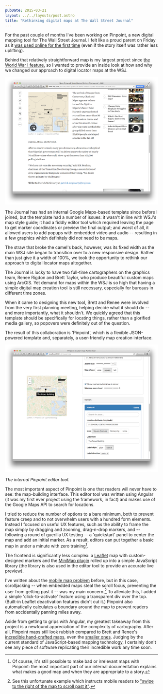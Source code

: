 ```yaml
---
pubDate: 2015-03-21
layout: ../../layouts/post.astro
title: "Rethinking digital maps at The Wall Street Journal"
---
```


For the past couple of months I've been working on Pinpoint, a new digital mapping tool for The Wall Street Journal. I felt like a proud parent on Friday as it [was used online for the first time](http://www.wsj.com/articles/mass-grave-of-boko-haram-victims-discovered-1426867025) (even if the story itself was rather less uplifting).

Behind that relatively straightforward map is my largest project since [the World War I feature](http://ejb.github.io/2014/08/31/immersive-storytelling-ww1.html), so I wanted to provide an inside look at how and why we changed our approach to digital locator maps at the WSJ.

[![Screenshot of a Pinpoint map in an article](/assets/pinpoint/article.png)](http://www.wsj.com/articles/mass-grave-of-boko-haram-victims-discovered-1426867025)

The Journal has had an internal Google Maps-based template since before I joined, but the template had a number of issues: it wasn't in line with WSJ's map style guide; it had a fiddly editor tool which required leaving the page to get marker coordinates or preview the final output; and worst of all, it allowed users to add popups with embedded video and audio -- resulting in a few graphics which definitely did _not_ need to be maps.

The straw that broke the camel's back, however, was its fixed width as the main WSJ site began to transition over to a new responsive design. Rather than just give it a width of 100%, we took the opportunity to rethink our approach to digital locator maps altogether.

The Journal is lucky to have two full-time cartographers on the graphics team, Renee Rigdon and Brett Taylor, who produce beautiful custom maps using ArcGIS. Yet demand for maps within the WSJ is so high that having a simple digital map creation tool is still necessary, especially for bureaus in different time zones.

When it came to designing this new tool, Brett and Renee were involved from the very first planning meeting, helping decide what it should do -- and more importantly, what it shouldn't. We quickly agreed that this template should be specifically for locating things, rather than a glorified media gallery, so popovers were definitely out of the question.

The result of this collaboration is 'Pinpoint', which is a flexible JSON-powered template and, separately, a user-friendly map creation interface.

![Screenshot of the Pinpoint editor tool](/assets/pinpoint/tool.png)

_The internal Pinpoint editor tool._

The most important aspect of Pinpoint is one that readers will never have to see: the map-building interface. This editor tool was written using Angular (it was my first ever project using the framework, in fact) and makes use of the Google Maps API to search for locations.

I tried to reduce the number of options to a bare minimum, both to prevent feature creep and to not overwhelm users with a hundred form elements. Instead I focused on useful UX features, such as the ability to frame the map simply by dragging and zooming, drag-n-drop markers, and -- following a round of guerilla UX testing -- a 'quickstart' panel to center the map and add an initial marker. As a result, editors can put together a basic map in under a minute with zero training[^1].

The frontend is significantly less complex: a [Leaflet](http://leafletjs.com) map with custom-designed markers and the [MiniMap plugin](https://github.com/Norkart/Leaflet-MiniMap) rolled up into a simple JavaScript library (the library is also used in the editor tool to provide an accurate live preview).

I've written about the [mobile map problem](http://ejb.github.io/2014/03/09/mobile-maps.html) before, but in this case, scrolljacking -- when embedded maps steal the scroll focus, preventing the user from getting past it -- was my main concern.[^2] To alleviate this, I added a simple 'click-to-activate' feature using a transparent div over the top. (Built-in Leaflet deactivation features didn't cut it.) Pinpoint also automatically calculates a boundary around the map to prevent readers from accidentally panning miles away.

Aside from getting to grips with Angular, my greatest takeaway from this project is a newfound appreciation of the complexity of cartography. After all, Pinpoint maps still look rubbish compared to Brett and Renee's [incredible hand-crafted maps](https://twitter.com/BeerSnerd/status/578654879784296449), even the [smaller ones](http://si.wsj.net/public/resources/images/AI-CO535_PHREBE_16U_20150316045415.jpg). Judging by the current standard of JavaScript-based mapping technology, I certainly don't see any piece of software replicating their incredible work any time soon.

[^1]: Of course, it's still possible to make bad or irrelevant maps with Pinpoint: the most important part of our internal documentation explains what makes a good map and when they are appropriate to a story.
[^2]: See this unfortunate example which instructs mobile readers to ["swipe to the right of the map to scroll past it"](http://www.cityam.com/208163/mapped-tfls-property-and-land-empire-tube-stations-thames-piers).
